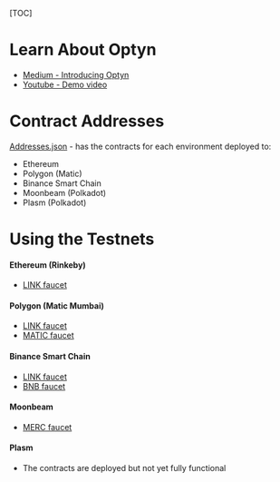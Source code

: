 [TOC]

# Learn About Optyn
- [Medium - Introducing Optyn](https://medium.com/optyn/introducing-optyn-a-crypto-option-trading-protocol-dc4f191dbb2d "Introducing Optyn")
- [Youtube - Demo video](https://www.youtube.com/watch?v=cE9ebdpbGwk "Demo video")

# Contract Addresses
[Addresses.json](https://github.com/CryptoOptyn/options-frontend/blob/main/src/static/Addresses.json "Addresses.json") - has the contracts for each environment deployed to:
- Ethereum 
- Polygon (Matic)
- Binance Smart Chain
- Moonbeam (Polkadot)
- Plasm (Polkadot)

# Using the Testnets
#### Ethereum (Rinkeby)
- [LINK faucet](https://rinkeby.chain.link/ "LINK faucet")

#### Polygon (Matic Mumbai)
- [LINK faucet](https://linkfaucet.protofire.io/ "LINK faucet")
- [MATIC faucet](https://faucet.matic.network/)

#### Binance Smart Chain
- [LINK faucet](https://linkfaucet.protofire.io/bsctest)
- [BNB faucet](https://testnet.binance.org/faucet-smart)

#### Moonbeam
- [MERC faucet](https://moonbase-minterc20.netlify.app/)

#### Plasm
- The contracts are deployed but not yet fully functional
